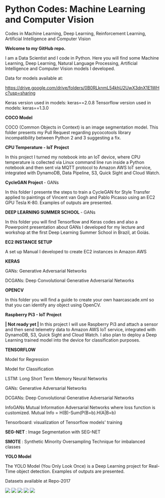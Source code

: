 # Python Codes: Machine Learning and Computer Vision

Codes in Machine Learning, Deep Learning, Reinforcement Learning, Artificial Intelligence and Computer Vision

<b> Welcome to my GitHub repo. </b>

I am a Data Scientist and I code in Python. Here you will find some Machine Learning, Deep Learning, Natural Language Processing, Artificial Intelligence and Computer Vision models I developed.

Data for models available at:

https://drive.google.com/drive/folders/0B0RLknmL54khU2UwX3dnX1E1WHc?usp=sharing  
 
Keras version used in models: keras==2.0.8
Tensorflow version used in models: keras==1.3.0

<b> COCO Model </b>

COCO (Common Objects in Context) is an image segmentation model. This folder presents my Pull Request regarding pycocotools library incompatibility between Python 2 and 3 suggesting a fix.  

<b> CPU Temperature - IoT Project </b>  

In this project I turned my notebook into an IoT device, where CPU temperature is collected via Linux command line run inside a Python notebook and then sent via MQTT protocol to Amazon AWS IoT service, integrated with DynamoDB, Data Pipeline, S3, Quick Sight and Cloud Watch.  

<b> CycleGAN Project </b> -  GANs <br/>

In this folder I presente the steps to train a CycleGAN for Style Transfer applied to paintings of Vincent van Gogh and Pablo Picasso using an EC2 GPU Tesla K-80. Examples of outputs are presented.  

<b> DEEP LEARNING SUMMER SCHOOL </b> -  GANs <br/>

In this folder you will find Tensorflow and Keras codes and also a Powerpoint presentation about GANs I developed for my lecture and workshop at the first Deep Learning Summer School in Brazil, at Goiás.  

<b> EC2 INSTANCE SETUP </b>

A set up Manual I developed to create EC2 instances in Amazon AWS  

<b> KERAS </b>
 
GANs: Generative Adversarial Networks
 
DCGANs: Deep Convolutional Generative Adversarial Networks  
 
<b> OPENCV </b>
 
In this folder you will find a guide to create your own haarcascade.xml so that you can identify any object using OpenCV.  
 
<b> Raspberry Pi3 - IoT Project</b>  

<b> | Not ready yet | </b> In this project I will use Raspberry Pi3 and attach a sensor and then send telemetry data to Amazon AWS IoT service, integrated with DynamoDB, S3, Quick Sight and Cloud Watch. I also plan to deploy a Deep Learning trained model into the device for classification purposes.  

<b> TENSORFLOW </b> 
 
Model for Regression
 
Model for Classification 
 
LSTM: Long Short Term Memory Neural Networks
 
GANs: Generative Adversarial Networks
 
DCGANs: Deep Convolutional Generative Adversarial Networks
 
InfoGANs </b> Mutual Information Adversarial Networks where loss function is customized. 
Mutual Info = H(B)-Sum(P(B=b).H(A|B=b)

Tensorboard: visualization of Tensorflow models' training  
 
 
<b> SEG-NET </b> : Image Segmentation with SEG-NET  
 
<b> SMOTE </b> : Synthetic Minority Oversampling Technique for imbalanced classes  

<b> YOLO Model </b>

The YOLO Model (You Only Look Once) is a Deep Learning project for Real-Time object detection. Examples of outputs are presented.

Datasets available at Repo-2017  
 
<img src=https://github.com/RubensZimbres/Repo-2018/blob/master/Deep%20Learning%20Summer%20School/GANs.jpg>
 
 
<img src=https://github.com/RubensZimbres/Repo-2018/blob/master/Deep%20Learning%20Summer%20School/GAN_Best.PNG>

<img src=https://github.com/RubensZimbres/Repo-2018/blob/master/Deep%20Learning%20Summer%20School/TensorBoard_Loss.PNG>

<img src=https://github.com/RubensZimbres/Repo-2018/blob/master/Deep%20Learning%20Summer%20School/TensorBoard_Structure.PNG>

<img src=https://github.com/RubensZimbres/Repo-2018/blob/master/OpenCV/Training_Haar.png>

